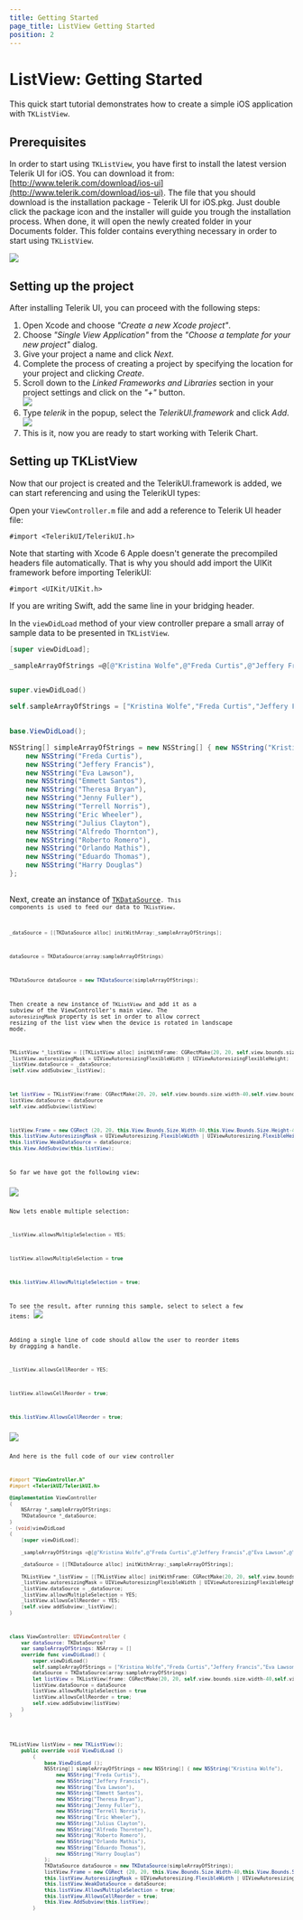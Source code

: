 ```yaml
---
title: Getting Started
page_title: ListView Getting Started
position: 2
---
```


# ListView: Getting Started

This quick start tutorial demonstrates how to create a simple iOS application with <code>TKListView</code>.



## Prerequisites

In order to start using <code>TKListView</code>, you have first to install the latest version Telerik UI for iOS. You can download it from: [http://www.telerik.com/download/ios-ui](http://www.telerik.com/download/ios-ui). The file that you should download is the installation package - Telerik UI for iOS.pkg. Just double click the package icon and the installer will guide you trough the installation process. When done, it will open the newly created folder in your Documents folder. This folder contains everything necessary in order to start using <code>TKListView</code>.

<img src="../images/getting-started001.png"/>

## Setting up the project

After installing Telerik UI, you can proceed with the following steps:

<ol>
    <li>Open Xcode and choose <i>"Create a new Xcode project"</i>.</li>
    <li>Choose <i>"Single View Application"</i> from the <i>"Choose a template for your new project"</i> dialog.</li>
    <li>Give your project a name and click <i>Next</i>.</li>
    <li>Complete the process of creating a project by specifying the location for your project and clicking <i>Create</i>.</li>
    <li>Scroll down to the <i>Linked Frameworks and Libraries</i> section in your project settings and click on the <i>"+"</i> button. <br/>
    <img src="../images/getting-started002.png"/></li>
    <li>Type <i>telerik</i> in the popup, select the <i>TelerikUI.framework</i> and click <i>Add</i>. <br/>
    <img src="../images/getting-started003.png"/></li>
    <li>This is it, now you are ready to start working with Telerik Chart.</li>
</ol>

## Setting up TKListView

Now that our project is created and the TelerikUI.framework is added, we can start referencing and using the TelerikUI types:

Open your <code>ViewController.m</code> file and add a reference to Telerik UI header file:

    #import <TelerikUI/TelerikUI.h>

Note that starting with Xcode 6 Apple doesn't generate the precompiled headers file automatically. That is why you should add import the UIKit framework before importing TelerikUI:

    #import <UIKit/UIKit.h>

If you are writing Swift, add the same line in your bridging header.

In the <code>viewDidLoad</code> method of your view controller prepare a small array of sample data to be presented in <code>TKListView</code>. 

```Objective-C
[super viewDidLoad];

_sampleArrayOfStrings =@[@"Kristina Wolfe",@"Freda Curtis",@"Jeffery Francis",@"Eva Lawson",@"Emmett Santos", @"Theresa	Bryan", @"Jenny Fuller", @"Terrell Norris", @"Eric Wheeler", @"Julius Clayton", @"Alfredo Thornton", @"Roberto Romero",@"Orlando Mathis",@"Eduardo Thomas",@"Harry Douglas"];
    
```
```Swift
super.viewDidLoad()

self.sampleArrayOfStrings = ["Kristina Wolfe","Freda Curtis","Jeffery Francis","Eva Lawson","Emmett Santos", "Theresa Bryan", "Jenny Fuller", "Terrell Norris", "Eric Wheeler", "Julius Clayton", "Alfredo Thornton", "Roberto Romero","Orlando Mathis","Eduardo Thomas","Harry Douglas"]
        
```
```C#
base.ViewDidLoad();

NSString[] simpleArrayOfStrings = new NSString[] { new NSString("Kristina Wolfe"),
	new NSString("Freda Curtis"),
	new NSString("Jeffery Francis"),
	new NSString("Eva Lawson"),
	new NSString("Emmett Santos"), 
	new NSString("Theresa Bryan"), 
	new NSString("Jenny Fuller"), 
	new NSString("Terrell Norris"),
	new NSString("Eric Wheeler"), 
	new NSString("Julius Clayton"), 
	new NSString("Alfredo Thornton"), 
	new NSString("Roberto Romero"),
	new NSString("Orlando Mathis"),
	new NSString("Eduardo Thomas"),
	new NSString("Harry Douglas")
};
			
```

Next, create an instance of [<code>TKDataSource<code>](../datasource/getting-started). This components is used to feed our data to <code>TKListView</code>. 

```Objective-C
_dataSource = [[TKDataSource alloc] initWithArray:_sampleArrayOfStrings];
```
```Swift
dataSource = TKDataSource(array:sampleArrayOfStrings)
```
```C#
TKDataSource dataSource = new TKDataSource(simpleArrayOfStrings);
```

Then create a new instance of <code>TKListView</code> and add it as a subview of the ViewController's main view. The <code>autoresizingMask</code> property is set in order to allow correct resizing of the list view when the device is rotated in landscape mode. 

```Objective-C
TKListView *_listView = [[TKListView alloc] initWithFrame: CGRectMake(20, 20, self.view.bounds.size.width-40,self.view.bounds.size.height-40)];
_listView.autoresizingMask = UIViewAutoresizingFlexibleWidth | UIViewAutoresizingFlexibleHeight;
_listView.dataSource = _dataSource;
[self.view addSubview:_listView];
```
```Swift
let listView = TKListView(frame: CGRectMake(20, 20, self.view.bounds.size.width-40,self.view.bounds.size.height-40))
listView.dataSource = dataSource
self.view.addSubview(listView)
```
```C#
listView.Frame = new CGRect (20, 20, this.View.Bounds.Size.Width-40,this.View.Bounds.Size.Height-40);
this.listView.AutoresizingMask = UIViewAutoresizing.FlexibleWidth | UIViewAutoresizing.FlexibleHeight;
this.listView.WeakDataSource = dataSource;
this.View.AddSubview(this.listView);			
```

So far we have got the following view: 

<img src="../images/listview-gettingstarted001.png"/>

Now lets enable multiple selection: 

```Objective-C
_listView.allowsMultipleSelection = YES;
```
```Swift
listView.allowsMultipleSelection = true
```
```C#
this.listView.AllowsMultipleSelection = true;
```

To see the result, after running this sample, select to select a few items:
<img src="../images/listview-gettingstarted002.png"/>


Adding a single line of code should allow the user to reorder items by dragging a handle.

```Objective-C
_listView.allowsCellReorder = YES;
```
```Swift
listView.allowsCellReorder = true;
```
```C#
this.listView.AllowsCellReorder = true;
```

<img src="../images/listview-gettingstarted003.png"/>

And here is the full code of our view controller 

```Objective-C
#import "ViewController.h"
#import <TelerikUI/TelerikUI.h>

@implementation ViewController
{
    NSArray *_sampleArrayOfStrings;
    TKDataSource *_dataSource;
}
- (void)viewDidLoad
{
    [super viewDidLoad];
    
    _sampleArrayOfStrings =@[@"Kristina Wolfe",@"Freda Curtis",@"Jeffery Francis",@"Eva Lawson",@"Emmett Santos", @"Theresa	Bryan", @"Jenny Fuller", @"Terrell Norris", @"Eric Wheeler", @"Julius Clayton", @"Alfredo Thornton", @"Roberto Romero",@"Orlando Mathis",@"Eduardo Thomas",@"Harry Douglas"];
    
    _dataSource = [[TKDataSource alloc] initWithArray:_sampleArrayOfStrings];
    
    TKListView *_listView = [[TKListView alloc] initWithFrame: CGRectMake(20, 20, self.view.bounds.size.width-40,self.view.bounds.size.height-40)];
    _listView.autoresizingMask = UIViewAutoresizingFlexibleWidth | UIViewAutoresizingFlexibleHeight;
    _listView.dataSource = _dataSource;
    _listView.allowsMultipleSelection = YES;
    _listView.allowsCellReorder = YES;
    [self.view addSubview:_listView];
}

```
```Swift
class ViewController: UIViewController {
    var dataSource: TKDataSource?
    var sampleArrayOfStrings: NSArray = []
    override func viewDidLoad() {
        super.viewDidLoad()
        self.sampleArrayOfStrings = ["Kristina Wolfe","Freda Curtis","Jeffery Francis","Eva Lawson","Emmett Santos", "Theresa Bryan", "Jenny Fuller", "Terrell Norris", "Eric Wheeler", "Julius Clayton", "Alfredo Thornton", "Roberto Romero","Orlando Mathis","Eduardo Thomas","Harry Douglas"]
        dataSource = TKDataSource(array:sampleArrayOfStrings)
        let listView = TKListView(frame: CGRectMake(20, 20, self.view.bounds.size.width-40,self.view.bounds.size.height-40))
        listView.dataSource = dataSource
        listView.allowsMultipleSelection = true
        listView.allowsCellReorder = true;
        self.view.addSubview(listView)
    }
}
```
```C#

TKListView listView = new TKListView();
	public override void ViewDidLoad ()
		{
			base.ViewDidLoad ();
			NSString[] simpleArrayOfStrings = new NSString[] { new NSString("Kristina Wolfe"),
				new NSString("Freda Curtis"),
				new NSString("Jeffery Francis"),
				new NSString("Eva Lawson"),
				new NSString("Emmett Santos"), 
				new NSString("Theresa Bryan"), 
				new NSString("Jenny Fuller"), 
				new NSString("Terrell Norris"),
				new NSString("Eric Wheeler"), 
				new NSString("Julius Clayton"), 
				new NSString("Alfredo Thornton"), 
				new NSString("Roberto Romero"),
				new NSString("Orlando Mathis"),
				new NSString("Eduardo Thomas"),
				new NSString("Harry Douglas")
			};
			TKDataSource dataSource = new TKDataSource(simpleArrayOfStrings);
			listView.Frame = new CGRect (20, 20, this.View.Bounds.Size.Width-40,this.View.Bounds.Size.Height-40);
			this.listView.AutoresizingMask = UIViewAutoresizing.FlexibleWidth | UIViewAutoresizing.FlexibleHeight;
			this.listView.WeakDataSource = dataSource;
			this.listView.AllowsMultipleSelection = true;
			this.listView.AllowsCellReorder = true;
			this.View.AddSubview(this.listView);
		}
		
```
